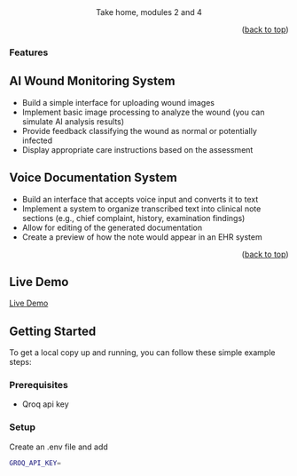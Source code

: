 <a name="readme-top"></a>

<br />
<div align="center">
  

  <p align="center">
    Take home, modules 2 and 4</p>
</div>


<p align="right">(<a href="#readme-top">back to top</a>)</p>

### Features

## AI Wound Monitoring System
- Build a simple interface for uploading wound images
- Implement basic image processing to analyze the wound (you can simulate AI analysis results)
- Provide feedback classifying the wound as normal or potentially infected
- Display appropriate care instructions based on the assessment

## Voice Documentation System
- Build an interface that accepts voice input and converts it to text
- Implement a system to organize transcribed text into clinical note sections (e.g., chief complaint, history, examination findings)
- Allow for editing of the generated documentation
- Create a preview of how the note would appear in an EHR system

<p align="right">(<a href="#readme-top">back to top</a>)</p>

## Live Demo

[Live Demo]()

<!-- GETTING STARTED --> 
## Getting Started

To get a local copy up and running, you can follow these simple example steps:

### Prerequisites

- Qroq api key


### Setup

Create an .env file and add
```sh
GROQ_API_KEY=
```



